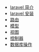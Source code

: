 <ul>
<li><a href='./laravel/introduction.md' target="_blank">laravel 简介</a></li>
<li><a href='./laravel/install.md' target="_blank">laravel 安装</a></li>
<li><a href='./laravel/router.md' target="_blank">路由</a></li>
<li><a href='./laravel/model.md' target="_blank">模型</a></li>
<li><a href='./laravel/view.md' target="_blank">视图</a></li>
<li><a href='./laravel/controller.md' target="_blank">控制器</a></li>
<li><a href='./laravel/select.md' target="_blank">数据库操作</a></li>
</ul>
